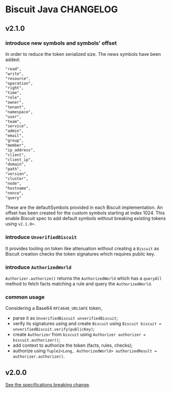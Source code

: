 # Biscuit Java CHANGELOG

## v2.1.0

### introduce new symbols and symbols' offset

In order to reduce the token serialized size. The news symbols have been added:

```txt
"read",
"write",
"resource",
"operation",
"right",
"time",
"role",
"owner",
"tenant",
"namespace",
"user",
"team",
"service",
"admin",
"email",
"group",
"member",
"ip_address",
"client",
"client_ip",
"domain",
"path",
"version",
"cluster",
"node",
"hostname",
"nonce",
"query"
```

These are the defaultSymbols provided in each Biscuit implementation. An offset has been created for the custom symbols starting at index 1024. This enable Biscuit spec to add default symbols without breaking existing tokens using `v2.1.0+`.

### introduce `UnverifiedBiscuit`

It provides tooling on token like attenuation without creating a `Biscuit` as Biscuit creation checks the token signatures which requires public key.

### introduce `AuthorizedWorld`

`Authorizer.authorize()` returns the `AuthorizedWorld` which has a `queryAll` method to fetch facts matching a rule and query the `AuthorizedWorld`.

### common usage

Considering a Base64 `RFC4648_URLSAFE` token,

* parse it as `UnverifiedBiscuit unverifiedBiscuit`;
* verify its signatures using and create `Biscuit` using `Biscuit biscuit = unverifiedBiscuit.verify(publicKey)`;
* create `Authorizer` from `biscuit` using `Authorizer authorizer = biscuit.authorizer()`;
* add context to authorize the token (facts, rules, checks);
* authorize using `Tuple2<Long, AuthorizedWorld> authorizedResult = authorizer.authorize()`.

## v2.0.0

[See the specifications breaking change](https://www.biscuitsec.org/blog/new-v2-breaking-changes/).
